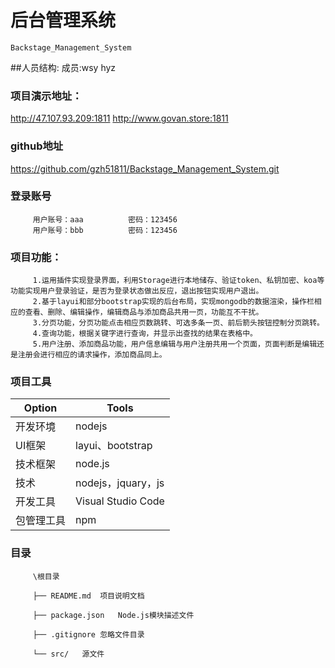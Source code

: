 ﻿# 后台管理系统
	Backstage_Management_System

##人员结构:
	成员:wsy hyz

### 项目演示地址：
http://47.107.93.209:1811
http://www.govan.store:1811

### github地址
https://github.com/gzh51811/Backstage_Management_System.git

### 登录账号
         用户账号：aaa          密码：123456
         用户账号：bbb          密码：123456
         

### 项目功能：
         1.运用插件实现登录界面，利用Storage进行本地储存、验证token、私钥加密、koa等功能实现用户登录验证，是否为登录状态做出反应，退出按钮实现用户退出。
         2.基于layui和部分bootstrap实现的后台布局，实现mongodb的数据渲染，操作栏相应的查看、删除、编辑操作，编辑商品与添加商品共用一页，功能互不干扰。
         3.分页功能，分页功能点击相应页数跳转、可选多条一页、前后箭头按钮控制分页跳转。
         4.查询功能，根据关键字进行查询，并显示出查找的结果在表格中。
         5.用户注册、添加商品功能，用户信息编辑与用户注册共用一个页面，页面判断是编辑还是注册会进行相应的请求操作，添加商品同上。



### 项目工具
Option|	Tools
---- | ----- 
开发环境|	nodejs
UI框架|	layui、bootstrap
技术框架|node.js
技术|	nodejs，jquary，js
开发工具|	Visual Studio Code
包管理工具|	npm

### 目录
         \根目录

         ├── README.md	项目说明文档

         ├── package.json	Node.js模块描述文件
         
         ├── .gitignore	忽略文件目录

         └── src/	源文件
         
    
